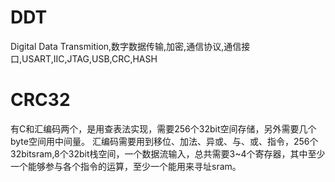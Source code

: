 DDT
===
Digital Data Transmition,数字数据传输,加密,通信协议,通信接口,USART,IIC,JTAG,USB,CRC,HASH


CRC32
=====
有C和汇编码两个，是用查表法实现，需要256个32bit空间存储，另外需要几个byte空间用中间量。
汇编码需要用到移位、加法、异或、与、或、指令，256个32bitsram,8个32bit栈空间，一个数据流输入，总共需要3~4个寄存器，其中至少一个能够参与各个指令的运算，至少一个能用来寻址sram。

